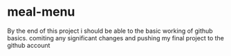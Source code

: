 # meal-menu
By the end of this project i should be able to the basic working of github basics.
comiting any significant changes
and pushing my final project to the github account